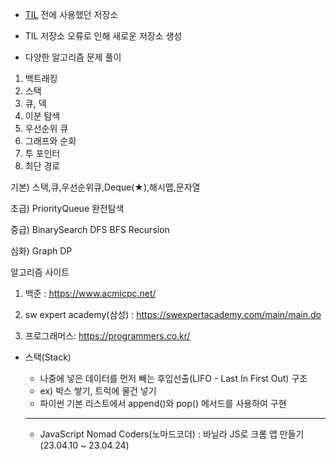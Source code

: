 * [TIL](https://github.com/koo1996/TIL) 전에 사용했던 저장소

* TIL 저장소 오류로 인해 새로운 저장소 생성

* 다양한 알고리즘 문제 풀이

1. 백트래킹
2. 스택
3. 큐, 덱
4. 이분 탐색
5. 우선순위 큐
6. 그래프와 순회
7. 투 포인터
8. 최단 경로

기본) 스택,큐,우선순위큐,Deque(★),해시맵,문자열

초급) PriorityQueue 완전탐색

중급) BinarySearch DFS BFS Recursion

심화) Graph DP

알고리즘 사이트 
1. 백준 : https://www.acmicpc.net/

2. sw expert academy(삼성) : https://swexpertacademy.com/main/main.do

3. 프로그래머스: https://programmers.co.kr/

* 스택(Stack)
  * 나중에 넣은 데이터를 먼저 빼는 후입선출(LIFO - Last In First Out) 구조
  * ex) 박스 쌓기, 트럭에 물건 넣기
  * 파이썬 기본 리스트에서 append()와 pop() 메서드를 사용하여 구현
  
  ---------------------------
  
  * JavaScript
  Nomad Coders(노마드코더) : 바닐라 JS로 크롬 앱 만들기 (23.04.10 ~ 23.04.24)
